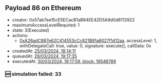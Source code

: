 ## Payload 86 on Ethereum

- creator: 0x57ab7ee15cE5ECacB1aB84EE42D5A9d0d8112922
- maximumAccessLevelRequired: 1
- state: 3(Executed)
- actions:
  - [0xA26adC887e62C414553cCc821B91a8027f1d12aa](https://etherscan.io/tx/0xA26adC887e62C414553cCc821B91a8027f1d12aa), accessLevel: 1, withDelegateCall: true, value: 0, signature: execute(), callData: 0x
- createdAt: [25/03/2024, 18:14:11](https://etherscan.io/tx/0xf353b089600fff7f29d9c84ac477c421702466a4683b147be1d0f5170236998a)
- queuedAt: [29/03/2024, 19:17:35](https://etherscan.io/tx/0x7e28506b58362da9f11ea89dc61cbfa57abd8fa85dd2b217dbf3b3a170d85082)
- executedAt: [30/03/2024, 19:17:59, block: 19548789](https://etherscan.io/tx/0xb19234fd581f886782e954c1909636bbf7ee79d3b5378e1ea41da4087b26dbf3)

### :sos: simulation failed: 33
